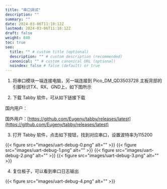 ```yaml
---
title: "串口调试"
description: ""
summary: ""
date: 2024-03-06T11:10:12Z
lastmod: 2024-03-06T11:10:12Z
draft: false
weight: 840
toc: true
seo:
  title: "" # custom title (optional)
  description: "" # custom description (recommended)
  canonical: "" # custom canonical URL (optional)
  noindex: false # false (default) or true
---
```


1. 将串口模块一端连接电脑，另一端连接到 Pico_DM_QD3503728 主板背部的引脚标识TX、RX、GND上，如下图所示


2. 下载 Tabby 软件，可从如下链接下载

国内用户：

国外用户：[https://github.com/Eugeny/tabby/releases/latest](https://github.com/Eugeny/tabby/releases/latest)

3. 打开 Tabby 软件，点击如下按钮，找到对应串口，设置波特率为115200

{{< figure src="images/uart-debug-0.png" alt="" >}}
{{< figure src="images/uart-debug-1.png" alt="" >}}
{{< figure src="images/uart-debug-2.png" alt="" >}}
{{< figure src="images/uart-debug-3.png" alt="" >}}

4. 复位板子，可以看到串口日志输出

{{< figure src="images/uart-debug-4.png" alt="" >}}